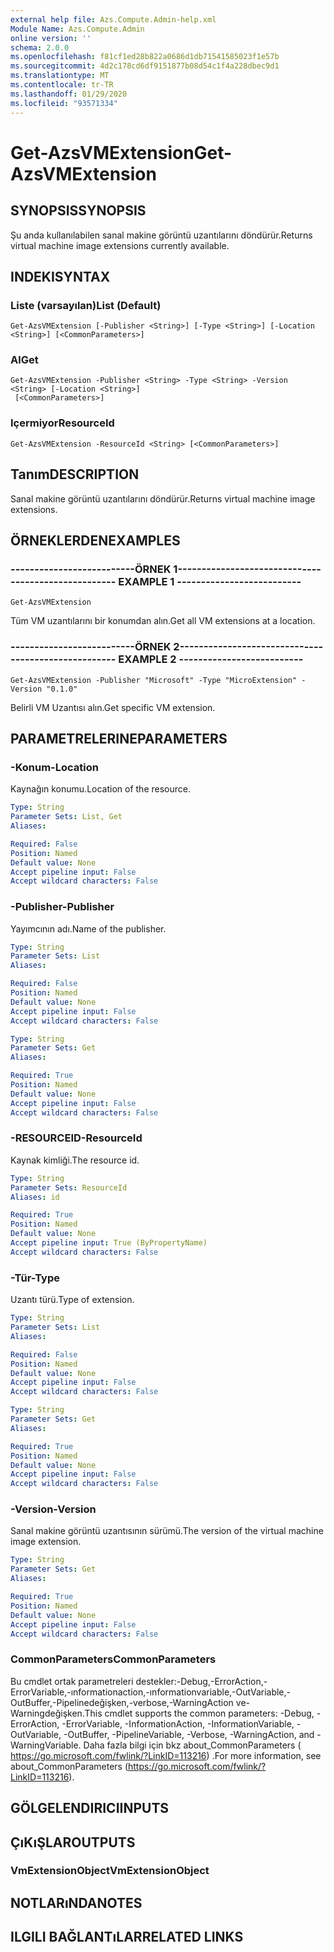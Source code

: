 ```yaml
---
external help file: Azs.Compute.Admin-help.xml
Module Name: Azs.Compute.Admin
online version: ''
schema: 2.0.0
ms.openlocfilehash: f81cf1ed28b822a0686d1db71541585023f1e57b
ms.sourcegitcommit: 4d2c178cd6df9151877b08d54c1f4a228dbec9d1
ms.translationtype: MT
ms.contentlocale: tr-TR
ms.lasthandoff: 01/29/2020
ms.locfileid: "93571334"
---
```

# <span data-ttu-id="a18a2-101">Get-AzsVMExtension</span><span class="sxs-lookup"><span data-stu-id="a18a2-101">Get-AzsVMExtension</span></span>

## <span data-ttu-id="a18a2-102">SYNOPSIS</span><span class="sxs-lookup"><span data-stu-id="a18a2-102">SYNOPSIS</span></span>
<span data-ttu-id="a18a2-103">Şu anda kullanılabilen sanal makine görüntü uzantılarını döndürür.</span><span class="sxs-lookup"><span data-stu-id="a18a2-103">Returns virtual machine image extensions currently available.</span></span>

## <span data-ttu-id="a18a2-104">INDEKI</span><span class="sxs-lookup"><span data-stu-id="a18a2-104">SYNTAX</span></span>

### <span data-ttu-id="a18a2-105">Liste (varsayılan)</span><span class="sxs-lookup"><span data-stu-id="a18a2-105">List (Default)</span></span>
```
Get-AzsVMExtension [-Publisher <String>] [-Type <String>] [-Location <String>] [<CommonParameters>]
```

### <span data-ttu-id="a18a2-106">Al</span><span class="sxs-lookup"><span data-stu-id="a18a2-106">Get</span></span>
```
Get-AzsVMExtension -Publisher <String> -Type <String> -Version <String> [-Location <String>]
 [<CommonParameters>]
```

### <span data-ttu-id="a18a2-107">Içermiyor</span><span class="sxs-lookup"><span data-stu-id="a18a2-107">ResourceId</span></span>
```
Get-AzsVMExtension -ResourceId <String> [<CommonParameters>]
```

## <span data-ttu-id="a18a2-108">Tanım</span><span class="sxs-lookup"><span data-stu-id="a18a2-108">DESCRIPTION</span></span>
<span data-ttu-id="a18a2-109">Sanal makine görüntü uzantılarını döndürür.</span><span class="sxs-lookup"><span data-stu-id="a18a2-109">Returns virtual machine image extensions.</span></span>

## <span data-ttu-id="a18a2-110">ÖRNEKLERDEN</span><span class="sxs-lookup"><span data-stu-id="a18a2-110">EXAMPLES</span></span>

### <span data-ttu-id="a18a2-111">--------------------------ÖRNEK 1--------------------------</span><span class="sxs-lookup"><span data-stu-id="a18a2-111">-------------------------- EXAMPLE 1 --------------------------</span></span>
```
Get-AzsVMExtension
```

<span data-ttu-id="a18a2-112">Tüm VM uzantılarını bir konumdan alın.</span><span class="sxs-lookup"><span data-stu-id="a18a2-112">Get all VM extensions at a location.</span></span>

### <span data-ttu-id="a18a2-113">--------------------------ÖRNEK 2--------------------------</span><span class="sxs-lookup"><span data-stu-id="a18a2-113">-------------------------- EXAMPLE 2 --------------------------</span></span>
```
Get-AzsVMExtension -Publisher "Microsoft" -Type "MicroExtension" -Version "0.1.0"
```

<span data-ttu-id="a18a2-114">Belirli VM Uzantısı alın.</span><span class="sxs-lookup"><span data-stu-id="a18a2-114">Get specific VM extension.</span></span>

## <span data-ttu-id="a18a2-115">PARAMETRELERINE</span><span class="sxs-lookup"><span data-stu-id="a18a2-115">PARAMETERS</span></span>

### <span data-ttu-id="a18a2-116">-Konum</span><span class="sxs-lookup"><span data-stu-id="a18a2-116">-Location</span></span>
<span data-ttu-id="a18a2-117">Kaynağın konumu.</span><span class="sxs-lookup"><span data-stu-id="a18a2-117">Location of the resource.</span></span>

```yaml
Type: String
Parameter Sets: List, Get
Aliases: 

Required: False
Position: Named
Default value: None
Accept pipeline input: False
Accept wildcard characters: False
```

### <span data-ttu-id="a18a2-118">-Publisher</span><span class="sxs-lookup"><span data-stu-id="a18a2-118">-Publisher</span></span>
<span data-ttu-id="a18a2-119">Yayımcının adı.</span><span class="sxs-lookup"><span data-stu-id="a18a2-119">Name of the publisher.</span></span>

```yaml
Type: String
Parameter Sets: List
Aliases: 

Required: False
Position: Named
Default value: None
Accept pipeline input: False
Accept wildcard characters: False
```

```yaml
Type: String
Parameter Sets: Get
Aliases: 

Required: True
Position: Named
Default value: None
Accept pipeline input: False
Accept wildcard characters: False
```

### <span data-ttu-id="a18a2-120">-RESOURCEID</span><span class="sxs-lookup"><span data-stu-id="a18a2-120">-ResourceId</span></span>
<span data-ttu-id="a18a2-121">Kaynak kimliği.</span><span class="sxs-lookup"><span data-stu-id="a18a2-121">The resource id.</span></span>

```yaml
Type: String
Parameter Sets: ResourceId
Aliases: id

Required: True
Position: Named
Default value: None
Accept pipeline input: True (ByPropertyName)
Accept wildcard characters: False
```

### <span data-ttu-id="a18a2-122">-Tür</span><span class="sxs-lookup"><span data-stu-id="a18a2-122">-Type</span></span>
<span data-ttu-id="a18a2-123">Uzantı türü.</span><span class="sxs-lookup"><span data-stu-id="a18a2-123">Type of extension.</span></span>

```yaml
Type: String
Parameter Sets: List
Aliases: 

Required: False
Position: Named
Default value: None
Accept pipeline input: False
Accept wildcard characters: False
```

```yaml
Type: String
Parameter Sets: Get
Aliases: 

Required: True
Position: Named
Default value: None
Accept pipeline input: False
Accept wildcard characters: False
```

### <span data-ttu-id="a18a2-124">-Version</span><span class="sxs-lookup"><span data-stu-id="a18a2-124">-Version</span></span>
<span data-ttu-id="a18a2-125">Sanal makine görüntü uzantısının sürümü.</span><span class="sxs-lookup"><span data-stu-id="a18a2-125">The version of the virtual machine image extension.</span></span>

```yaml
Type: String
Parameter Sets: Get
Aliases: 

Required: True
Position: Named
Default value: None
Accept pipeline input: False
Accept wildcard characters: False
```

### <span data-ttu-id="a18a2-126">CommonParameters</span><span class="sxs-lookup"><span data-stu-id="a18a2-126">CommonParameters</span></span>
<span data-ttu-id="a18a2-127">Bu cmdlet ortak parametreleri destekler:-Debug,-ErrorAction,-ErrorVariable,-ınformationaction,-ınformationvariable,-OutVariable,-OutBuffer,-Pipelinedeğişken,-verbose,-WarningAction ve-Warningdeğişken.</span><span class="sxs-lookup"><span data-stu-id="a18a2-127">This cmdlet supports the common parameters: -Debug, -ErrorAction, -ErrorVariable, -InformationAction, -InformationVariable, -OutVariable, -OutBuffer, -PipelineVariable, -Verbose, -WarningAction, and -WarningVariable.</span></span> <span data-ttu-id="a18a2-128">Daha fazla bilgi için bkz about_CommonParameters ( https://go.microsoft.com/fwlink/?LinkID=113216) .</span><span class="sxs-lookup"><span data-stu-id="a18a2-128">For more information, see about_CommonParameters (https://go.microsoft.com/fwlink/?LinkID=113216).</span></span>

## <span data-ttu-id="a18a2-129">GÖLGELENDIRICI</span><span class="sxs-lookup"><span data-stu-id="a18a2-129">INPUTS</span></span>

## <span data-ttu-id="a18a2-130">ÇıKıŞLAR</span><span class="sxs-lookup"><span data-stu-id="a18a2-130">OUTPUTS</span></span>

### <span data-ttu-id="a18a2-131">VmExtensionObject</span><span class="sxs-lookup"><span data-stu-id="a18a2-131">VmExtensionObject</span></span>

## <span data-ttu-id="a18a2-132">NOTLARıNDA</span><span class="sxs-lookup"><span data-stu-id="a18a2-132">NOTES</span></span>

## <span data-ttu-id="a18a2-133">ILGILI BAĞLANTıLAR</span><span class="sxs-lookup"><span data-stu-id="a18a2-133">RELATED LINKS</span></span>

